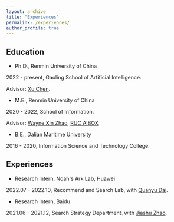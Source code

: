 ```yaml
---
layout: archive
title: "Experiences"
permalink: /experiences/
author_profile: true
---
```



## Education
- Ph.D., Renmin University of China

2022 - present, Gaoling School of Artificial Intelligence.

Advisor: [Xu Chen](http://xu-chen.com/).

- M.E., Renmin University of China

2020 - 2022, School of Information.

Advisor: [Wayne Xin Zhao](http://playbigdata.ruc.edu.cn/batmanfly/), [RUC AIBOX](http://aibox.ruc.edu.cn/)

- B.E., Dalian Maritime University

2016 - 2020, Information Science and Technology College.

## Experiences
- Research Intern, Noah's Ark Lab, Huawei

2022.07 - 2022.10, Recommend and Search Lab, with [Quanyu Dai](https://scholar.google.com/citations?user=Q1GGOPoAAAAJ&hl=zh-CN&oi=ao).

- Research Intern, Baidu

2021.06 - 2021.12, Search Strategy Department, with [Jiashu Zhao](https://scholar.google.com/citations?user=9vsMVz8AAAAJ&hl=zh-CN&oi=ao).

